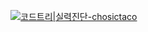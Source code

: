 [![코드트리|실력진단-chosictaco](https://banner.codetree.ai/v1/banner/chosictaco)](https://www.codetree.ai/profiles/chosictaco)
